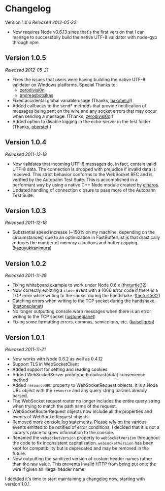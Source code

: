 Changelog
=========

Version 1.0.6
*Released 2012-05-22*

- Now requires Node v0.6.13 since that's the first version that I can manage to successfully build the native UTF-8 validator with node-gyp through npm.

Version 1.0.5
-------------
*Released 2012-05-21*

- Fixes the issues that users were having building the native UTF-8 validator on Windows platforms.  Special Thanks to:
  - [zerodivisi0n](https://github.com/zerodivisi0n)
  - [andreasbotsikas](https://github.com/andreasbotsikas)
- Fixed accidental global variable usage (Thanks, [hakobera](https://github.com/hakobera)!)
- Added callbacks to the send* methods that provide notification of messages being sent on the wire and any socket errors that may occur when sending a message. (Thanks, [zerodivisi0n](https://github.com/zerodivisi0n)!)
- Added option to disable logging in the echo-server in the test folder (Thanks, [oberstet](https://github.com/oberstet)!)


Version 1.0.4
-------------
*Released 2011-12-18*

- Now validates that incoming UTF-8 messages do, in fact, contain valid UTF-8 data.  The connection is dropped with prejudice if invalid data is received.  This strict behavior conforms to the WebSocket RFC and is verified by the Autobahn Test Suite.  This is accomplished in a performant way by using a native C++ Node module created by [einaros](https://github.com/einaros).
- Updated handling of connection closure to pass more of the Autobahn Test Suite.

Version 1.0.3
-------------
*Released 2011-12-18*

- Substantial speed increase (~150% on my machine, depending on the circumstances) due to an optimization in FastBufferList.js that drastically reduces the number of memory alloctions and buffer copying. ([kazuyukitanimura](https://github.com/kazuyukitanimura))


Version 1.0.2
-------------
*Released 2011-11-28*

- Fixing whiteboard example to work under Node 0.6.x ([theturtle32](https://github.com/theturtle32))
- Now correctly emitting a `close` event with a 1006 error code if there is a TCP error while writing to the socket during the handshake. ([theturtle32](https://github.com/theturtle32))
- Catching errors when writing to the TCP socket during the handshake. ([justoneplanet](https://github.com/justoneplanet))
- No longer outputting console.warn messages when there is an error writing to the TCP socket ([justoneplanet](https://github.com/justoneplanet))
- Fixing some formatting errors, commas, semicolons, etc.  ([kaisellgren](https://github.com/kaisellgren))


Version 1.0.1
-------------
*Released 2011-11-21*

- Now works with Node 0.6.2 as well as 0.4.12
- Support TLS in WebSocketClient
- Added support for setting and reading cookies
- Added WebSocketServer.prototype.broadcast(data) convenience method
- Added `resourceURL` property to WebSocketRequest objects.  It is a Node URL object with the `resource` and any query string params already parsed.
- The WebSocket request router no longer includes the entire query string when trying to match the path name of the request.
- WebSocketRouterRequest objects now include all the properties and events of WebSocketRequest objects.
- Removed more console.log statements.  Please rely on the various events emitted to be notified of error conditions.  I decided that it is not a library's place to spew information to the console.
- Renamed the `websocketVersion` property to `webSocketVersion` throughout the code to fix inconsistent capitalization.  `websocketVersion` has been kept for compatibility but is deprecated and may be removed in the future.
- Now outputting the sanitized version of custom header names rather than the raw value.  This prevents invalid HTTP from being put onto the wire if given an illegal header name.


I decided it's time to start maintaining a changelog now, starting with version 1.0.1.

